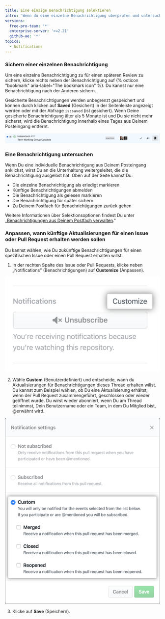```yaml
---
title: Eine einzige Benachrichtigung selektieren
intro: 'Wenn du eine einzelne Benachrichtigung überprüfen und untersuchen willst, hast Du verschiedene Auswahlmöglichkeiten, die für die detaillierte Benachrichtigungs-Ansicht optimiert sind.'
versions:
  free-pro-team: '*'
  enterprise-server: '>=2.21'
  github-ae: '*'
topics:
  - Notifications
---
```


### Sichern einer einzelnen Benachrichtigung

Um eine einzelne Benachrichtigung zu für einen späteren Review zu sichern, klicke rechts neben der Benachrichtigung auf {% octicon "bookmark" aria-label="The bookmark icon" %}. Du kannst nur eine Benachrichtigung nach der Anderen sichern.

Gesicherte Benachrichtigungen werden unbegrenzt gespeichert und können durch klicken auf **Saved** (Gesichert) in der Seitenleiste angezeigt werden oder mit der Abfrage `is:saved` (ist gesichert). Wenn Deine gesicherte Benachrichtigung älter als 5 Monate ist und Du sie nicht mehr sicherst, wird die Benachrichtigung innerhalb eines Tages aus Deinem Posteingang entfernt.

  ![Selektions-Option speichern](/assets/images/help/notifications-v2/save-triaging-option.png)

### Eine Benachrichtigung untersuchen

Wenn Du eine individuelle Benachrichtigung aus Deinem Posteingang anklickst, wirst Du an die Unterhaltung weitergeleitet, die die Benachrichtigung ausgelöst hat. Oben auf der Seite kannst Du:
- Die einzelne Benachrichtigung als erledigt markieren
- Künftige Benachrichtigungen abmelden
- Die Benachrichtigung als gelesen markieren
- Die Benachrichtigung für später sichern
- Zu Deinem Postfach für Benachrichtigungen zurück gehen

Weitere Informationen über Selektionsoptionen findest Du unter „[Benachrichtigungen aus Deinem Postfach verwalten](/github/managing-subscriptions-and-notifications-on-github/managing-notifications-from-your-inbox#triaging-options)."

### Anpassen, wann künftige Aktualisierungen für einen Issue oder Pull Request erhalten werden sollen

Du kannst wählen, wie Du zukünftige Benachrichtigungen für einen spezifischen Issue oder einen Pull Request erhalten willst.

1. In der rechten Spalte des Issue oder Pull Requests, klicke neben „Notifications" (Benachrichtigungen) auf **Customize** (Anpassen).

  ![Anpassungs-Option under "Notifications" (Benachrichtigungen)](/assets/images/help/notifications-v2/customize-notifications-for-specific-thread.png)

2. Wähle **Custom** (Benutzerdefiniert) und entscheide, wann du Aktualisierungen für Benachrichtigungen dieses Thread erhalten willst. Du kannst zum Beispiel wählen, ob Du eine Aktualisierung erhältst, wenn der Pull Request zusammengeführt, geschlossen oder wieder geöffnet wurde. Du wirst wieder abonniert, wenn Du am Thread teilnimmst, Dein Benutzername oder ein Team, in dem Du Mitglied bist, @erwähnt wird.

  ![Optionen zum Anpassen von Benachrichtigungen](/assets/images/help/notifications-v2/custom-options-for-customizing-notification-thread-updates.png)

3. Klicke auf **Save** (Speichern).

